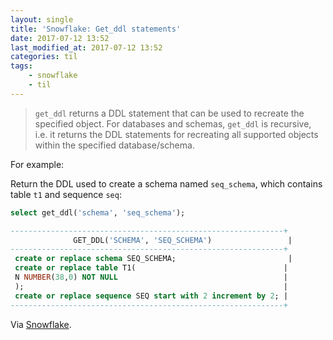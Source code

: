 ```yaml
---
layout: single
title: 'Snowflake: Get_ddl statements'
date: 2017-07-12 13:52
last_modified_at: 2017-07-12 13:52
categories: til
tags:
    - snowflake
    - til
---
```


> `get_ddl` returns a DDL statement that can be used to recreate the specified object.
> For databases and schemas, `get_ddl` is recursive, i.e. it returns the DDL statements for
> recreating all supported objects within the specified database/schema.

For example:

Return the DDL used to create a schema named `seq_schema`, which contains table `t1` and
sequence `seq`:

```sql
select get_ddl('schema', 'seq_schema');

-------------------------------------------------------------+
              GET_DDL('SCHEMA', 'SEQ_SCHEMA')                 |
-------------------------------------------------------------+
 create or replace schema SEQ_SCHEMA;                         |
 create or replace table T1(                                 |
 N NUMBER(38,0) NOT NULL                                     |
 );                                                          |
 create or replace sequence SEQ start with 2 increment by 2; |
-------------------------------------------------------------+
```

Via [Snowflake](https://docs.snowflake.net/manuals/sql-reference/functions/get_ddl.html).
